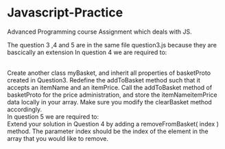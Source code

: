 # Javascript-Practice
Advanced Programming course Assignment which deals with JS. 

The question 3 ,4 and 5 are in the same file question3.js 
because they are bascically an extension
In question 4 we are required to:

<br/>
Create another class myBasket, and inherit all properties of basketProto created in Question3. 
Redefine the addToBasket method such that it accepts an itemName and an itemPrice. Call the
addToBasket method of basketProto for the price administration, and store the itemNameitemPrice data locally in your array. Make sure you modify the clearBasket method accordingly.

<br/>
In question 5 we are required to:
<br/>
Extend your solution in Question 4 by adding a removeFromBasket( index ) method. The parameter
index should be the index of the element in the array that you would like to remove.
